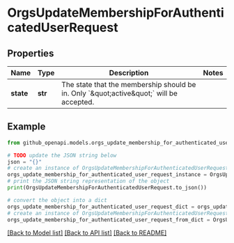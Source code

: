 # OrgsUpdateMembershipForAuthenticatedUserRequest


## Properties

Name | Type | Description | Notes
------------ | ------------- | ------------- | -------------
**state** | **str** | The state that the membership should be in. Only &#x60;\&quot;active\&quot;&#x60; will be accepted. | 

## Example

```python
from github_openapi.models.orgs_update_membership_for_authenticated_user_request import OrgsUpdateMembershipForAuthenticatedUserRequest

# TODO update the JSON string below
json = "{}"
# create an instance of OrgsUpdateMembershipForAuthenticatedUserRequest from a JSON string
orgs_update_membership_for_authenticated_user_request_instance = OrgsUpdateMembershipForAuthenticatedUserRequest.from_json(json)
# print the JSON string representation of the object
print(OrgsUpdateMembershipForAuthenticatedUserRequest.to_json())

# convert the object into a dict
orgs_update_membership_for_authenticated_user_request_dict = orgs_update_membership_for_authenticated_user_request_instance.to_dict()
# create an instance of OrgsUpdateMembershipForAuthenticatedUserRequest from a dict
orgs_update_membership_for_authenticated_user_request_from_dict = OrgsUpdateMembershipForAuthenticatedUserRequest.from_dict(orgs_update_membership_for_authenticated_user_request_dict)
```
[[Back to Model list]](../README.md#documentation-for-models) [[Back to API list]](../README.md#documentation-for-api-endpoints) [[Back to README]](../README.md)


